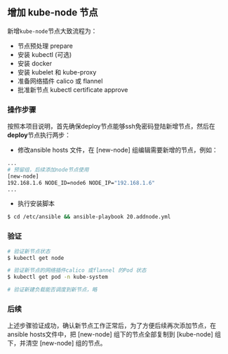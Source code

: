 ## 增加 kube-node 节点

新增`kube-node`节点大致流程为：
- 节点预处理 prepare
- 安装 kubectl (可选)
- 安装 docker
- 安装 kubelet 和 kube-proxy
- 准备网络插件 calico 或 flannel
- 批准新节点 kubectl certificate approve

### 操作步骤

按照本项目说明，首先确保deploy节点能够ssh免密码登陆新增节点，然后在**deploy**节点执行两步：

- 修改ansible hosts 文件，在 [new-node] 组编辑需要新增的节点，例如：

``` bash
...
# 预留组，后续添加node节点使用
[new-node]
192.168.1.6 NODE_ID=node6 NODE_IP="192.168.1.6"
...
```
- 执行安装脚本

``` bash
$ cd /etc/ansible && ansible-playbook 20.addnode.yml
```

### 验证

``` bash
# 验证新节点状态
$ kubectl get node

# 验证新节点的网络插件calico 或flannel 的Pod 状态
$ kubectl get pod -n kube-system

# 验证新建负载能否调度到新节点，略
```

### 后续

上述步骤验证成功，确认新节点工作正常后，为了方便后续再次添加节点，在ansible hosts文件中，把 [new-node] 组下的节点全部复制到 [kube-node] 组下，并清空 [new-node] 组的节点。
